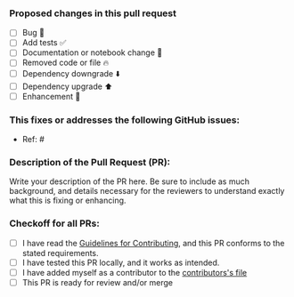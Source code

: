 ### Proposed changes in this pull request

- [ ] Bug :bug:
- [ ] Add tests :white_check_mark:
- [ ] Documentation or notebook change :memo:
- [ ] Removed code or file :fire:
- [ ] Dependency downgrade :arrow_down:
- [ ] Dependency upgrade :arrow_up:
- [ ] Enhancement :art:

### This fixes or addresses the following GitHub issues:

- Ref: #

### Description of the Pull Request (PR):

Write your description of the PR here. Be sure to include as much background,
and details necessary for the reviewers to understand exactly what this is
fixing or enhancing.


### Checkoff for all PRs:

- [ ] I have read the [Guidelines for Contributing](https://github.com/amillard/tax_myPHAGE/blob/master/.github/CONTRIBUTING.md), and this PR conforms to the stated requirements.
- [ ] I have tested this PR locally, and it works as intended.
- [ ] I have added myself as a contributor to the [contributors's file](https://github.com/amillard/tax_myPHAGE/blob/master/CONTRIBUTORS.md)
- [ ] This PR is ready for review and/or merge